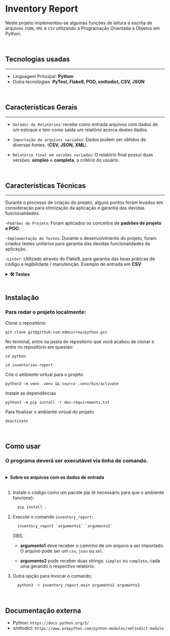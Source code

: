 # Inventory Report

  Neste projeto implementou-se algumas funções de leitura e escrita de arquivos `JSON`, `XML` e `CSV` utilizando a Programação Orientada a Objetos em Python.

<br>

## Tecnologias usadas
---

- Linguagem Principal: **Python**
- Outra tecnologias: **PyTest, Flake8, POO, xmltodict, CSV, JSON**

<br>

## Características Gerais
---

- `Gerador de Relatórios`: recebe como entrada arquivos com dados de um estoque e tem como saída um relatório acerca destes dados.

- `Importação de arquivos variados`: Dados podem ser obtidos de diversas fontes. (**CSV, JSON, XML**).


- `Relatório final em versões variadas`: O relatório final possui duas versões: **simples** e **completa**, a critério do usuário.

<br>

## Características Técnicas
---

Durante o processo de criação do projeto, alguns pontos foram levados em consideração para otimização da aplicação e garantia das devidas funcionalidades.

  -`Padrões de Projeto`: Foram aplicados os conceitos de **padrões de projeto e POO**.

  -`Implementação de Testes`: Durante o desenvolvimento do projeto, foram criados testes unitários para garantia das devidas funcionalidades da aplicação.

  -`Linter`: Utilizado através do Flake8, para garantia das boas práticas de código e legibilidade / manutenção.
  Exemplo de entrada em **CSV**

  <details>
    <summary><strong>🛠 Testes</strong></summary><br />

    Para executar os testes certifique-se de que você está com o ambiente virtual ativado

    <strong>Executar os testes</strong>

    ```bash
    $ python3 -m pytest
    ```

    Caso precise executar apenas um arquivo de testes basta executar o comando:

    ```bash
    python3 -m pytest tests/nomedoarquivo.py
    ```
  </details>

<br>


## Instalação
 ### Para rodar o projeto localmente:


  Clone o repositório:

    git clone git@github.com:edmcorrea/python.git

  No terminal, entre na pasta do repositório que você acabou de clonar e entre no repositório em questão:
    
    cd python
    
    cd inventories-report

  Crie o ambiente virtual para o projeto

    python3 -m venv .venv && source .venv/bin/activate

  Instale as dependências

    python3 -m pip install -r dev-requirements.txt

  Para finalizar o ambiente virtual do projeto

    deactivate

<br>
    
## Como usar

  ### O programa deverá ser executável via linha de comando.

  <br>

  <details>
    <summary><strong>Sobre os arquivos com os dados de entrada</strong></summary>
    
  <details>
    <summary><strong>Exemplo de entrada em CSV</strong></summary><br />
    ```CSV
      id,nome_do_produto,nome_da_empresa,data_de_fabricacao,data_de_validade,numero_de_serie,instrucoes_de_armazenamento
      1,cadeira,Target Corporation,2021-02-18,2025-09-17,CR25,empilhadas
      2,mesa,"Galena Madeira, Inc.",2022-12-06,2026-12-25,FR29,desmontadas
      3,abajur,Keen Iluminação,2019-12-22,2025-11-07,CZ09,em caixas
    ```
  </details>

  <details>
    <summary><strong>Exemplo de entrada em JSON</strong></summary><br />
    ```json
    [
      {
        "id":1,
        "nome_do_produto":"Borracha",
        "nome_da_empresa":"Papelaria Solar",
        "data_de_fabricacao":"2021-07-04",
        "data_de_validade":"2029-02-09",
        "numero_de_serie":"FR48",
        "instrucoes_de_armazenamento":"Ao abrigo de luz solar"
      }
    ]
    ```
  </details>

  <details>
    <summary><strong>Exemplo de entrada em XML</strong></summary><br />
    ```xml
    <?xml version='1.0' encoding='UTF-8'?>
    <dataset>
      <record>
        <id>1</id>
        <nome_do_produto>Microfone</nome_do_produto>
        <nome_da_empresa>Tecno Uau LTDA</nome_da_empresa>
        <data_de_fabricacao>2021-10-27</data_de_fabricacao>
        <data_de_validade>2032-08-31</data_de_validade>
        <numero_de_serie>MT08</numero_de_serie>
        <instrucoes_de_armazenamento>Longe de fonte de calor</instrucoes_de_armazenamento>
      </record>
    </dataset>
    ```
  </details>

  </details>

<br>

  1. Instale o código como um pacote pip (é necessário para que o ambiente funcione):

      ```bash
        pip install .
      ```

  2. Execute o comando `inventory_report`:

      ```bash
        inventory_report `argumento1` `argumento2`
      ```

      OBS.:
        - **argumento1** deve receber o caminho de um arquivo a ser importado. O arquivo pode ser um `csv`, `json` ou `xml`.

        - **argumento2** pode receber duas strings: `simples` ou `completo`, cada uma gerando o respectivo relatório.

  3. Outra opção para invocar o comando:
     
      ```bash
        python3 -m inventory_report.main argumento1 argumento2
      ```


<br>
    
## Documentação externa

- Python: `https://docs.python.org/3/`
- xmltodict: `https://www.askpython.com/python-modules/xmltodict-module`
